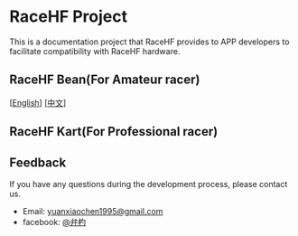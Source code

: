 # RaceHF Project

This is a documentation project that RaceHF provides to APP developers to facilitate compatibility with RaceHF hardware.

## RaceHF Bean(For Amateur racer)

\[[English](RaceHF_Bean/README.md)\]
[[中文](RaceHF_Bean/README_zh.md)\]

## RaceHF Kart(For Professional racer)

## Feedback

If you have any questions during the development process, please contact us.

- Email: [yuanxiaochen1995@gmail.com](yuanxiaochen1995@gmail.com)
- facebook: [@弁杓](https://www.facebook.com/profile.php?id=100015307727134)
